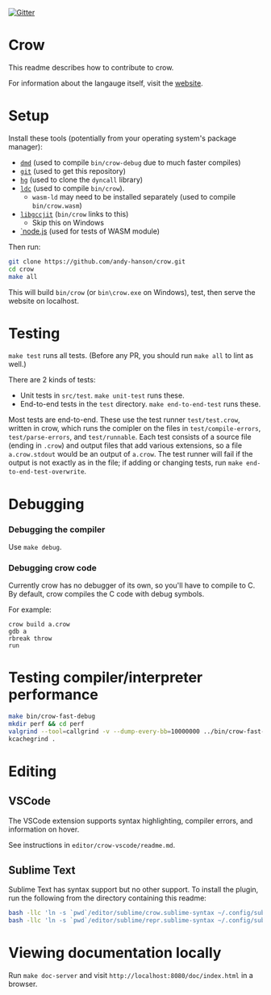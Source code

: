 [![Gitter](https://badges.gitter.im/crow-lang-org/community.svg)](
	https://gitter.im/crow-lang-org/community?utm_source=badge&utm_medium=badge&utm_campaign=pr-badge)

# Crow

This readme describes how to contribute to crow.

For information about the langauge itself, visit the [website](http://crow-lang.xyz/).


# Setup

Install these tools (potentially from your operating system's package manager):

* [`dmd`](https://dlang.org/download.html#dmd) (used to compile `bin/crow-debug` due to much faster compiles)
* [`git`](https://git-scm.com/) (used to get this repository)
* [`hg`](https://mercurial-scm.org) (used to clone the `dyncall` library)
* [`ldc`](https://github.com/ldc-developers/ldc#installation) (used to compile `bin/crow`).
	- `wasm-ld` may need to be installed separately (used to compile `bin/crow.wasm`)
* [`libgccjit`](https://gcc.gnu.org/onlinedocs/jit) (`bin/crow` links to this)
	- Skip this on Windows
* [`node.js](https://nodejs.org/) (used for tests of WASM module)

Then run:

```sh
git clone https://github.com/andy-hanson/crow.git
cd crow
make all
```

This will build `bin/crow` (or `bin\crow.exe` on Windows), test, then serve the website on localhost.


# Testing

`make test` runs all tests. (Before any PR, you should run `make all` to lint as well.)

There are 2 kinds of tests:

* Unit tests in `src/test`. `make unit-test` runs these.
* End-to-end tests in the `test` directory. `make end-to-end-test` runs these.

Most tests are end-to-end.
These use the test runner `test/test.crow`, written in crow,
which runs the comipler on the files in `test/compile-errors`, `test/parse-errors`, and `test/runnable`.
Each test consists of a source file (ending in `.crow`) and output files that add various extensions,
so a file `a.crow.stdout` would be an output of `a.crow`.
The test runner will fail if the output is not exactly as in the file;
if adding or changing tests, run `make end-to-end-test-overwrite`.


# Debugging

### Debugging the compiler

Use `make debug`.

### Debugging crow code

Currently crow has no debugger of its own, so you'll have to compile to C.
By default, crow compiles the C code with debug symbols.

For example:

```
crow build a.crow
gdb a
rbreak throw
run
```


# Testing compiler/interpreter performance

```sh
make bin/crow-fast-debug
mkdir perf && cd perf
valgrind --tool=callgrind -v --dump-every-bb=10000000 ../bin/crow-fast-debug run some-program.crow --interpret
kcachegrind .
```

# Editing

## VSCode

The VSCode extension supports syntax highlighting, compiler errors, and information on hover.

See instructions in `editor/crow-vscode/readme.md`.

## Sublime Text

Sublime Text has syntax support but no other support.
To install the plugin, run the following from the directory containing this readme:

```sh
bash -llc 'ln -s `pwd`/editor/sublime/crow.sublime-syntax ~/.config/sublime-text-3/Packages/User/crow.sublime-syntax'
bash -llc 'ln -s `pwd`/editor/sublime/repr.sublime-syntax ~/.config/sublime-text-3/Packages/User/repr.sublime-syntax'
```


# Viewing documentation locally

Run `make doc-server` and visit `http://localhost:8080/doc/index.html` in a browser.
